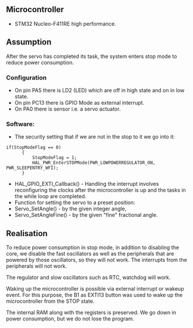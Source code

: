 ## Microcontroller

- STM32 Nucleo-F411RE high performance.

## Assumption

After the servo has completed its task, the system enters stop mode to reduce power consumption.

### Configuration

- On pin PA5 there is LD2 (LED) which are off in high state and on in low state. 
- On pin PC13 there is GPIO Mode as external interrupt.
- On PA0 there is sensor i.e. a servo actuator.

### Software: 

- The security setting that if we are not in the stop to it we go into it:
```
if(StopModeFlag == 0)
	  {
		  StopModeFlag = 1;
		  HAL_PWR_EnterSTOPMode(PWR_LOWPOWERREGULATOR_ON, PWR_SLEEPENTRY_WFI);
	  }
```
- HAL_GPIO_EXTI_Callback() - Handling the interrupt involves reconfiguring the clocks after the microcontroller is up and the tasks in the while loop are completed.
- Function for setting the servo to a preset position:
 - Servo_SetAngle() - by the given integer angle,
 - Servo_SetAngleFine() - by the given "fine" fractional angle.

## Realisation
To reduce power consumption in stop mode, in addition to disabling the core, we disable the fast oscillators as well as the peripherals that are powered by those oscillators, so they will not work. The interrupts from the peripherals will not work. 

The regulator and slow oscillators such as RTC, watchdog will work.

Waking up the microcontroller is possible via external interrupt or wakeup event. For this purpose, the B1 as EXTI13 button was used to wake up the microcontroller from the STOP state.

The internal RAM along with the registers is preserved. We go down in power consumption, but we do not lose the program. 

